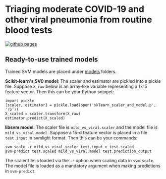 # Triaging moderate COVID-19 and other viral pneumonia from routine blood tests

[![github pages](https://github.com/forrestbao/covid-19/workflows/github%20pages/badge.svg)](https://forrestbao.github.io/covid-19/)

## Ready-to-use trained models 
Trained SVM models are placed under [models](./models) folders. 

**Scikit-learn's SVC model**: The scaler and estimator are pickled into a pickle file. Suppose `X_raw` below is an array-like variable representing a 1x15 feature vector. Then this can be your Python snippet: 
```python3
import pickle
[scaler, estimator] = pickle.load(open('sklearn_scaler_and_model.p', 'rb'))
X_scaled = scaler.transform(X_raw)
estimator.predict(X_scaled)

```

**libsvm model**: The scaler file is `mild_vs_viral.scaler` and the model file is `mild_vs_viral.model`.  Suppose a 15-d feature vector is placed in a file `test.input` in svmlight format. Then this can be your commands: 
```shell
svm-scale -r mild_vs_viral.scaler test.input > test.scaled
svm-predict test.scaled mild_vs_viral.model test.prediction_output 
```

The scaler file is loaded via the `-r` option when scaling data in `svm-scale`. The model file is loaded as a mandatory argument when making predictions in `svm-predict`. 
